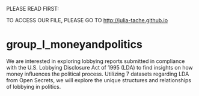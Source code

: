 PLEASE READ FIRST: 

TO ACCESS OUR FILE, PLEASE GO TO http://julia-tache.github.io 

# group_I_moneyandpolitics

We are interested in exploring lobbying reports submitted in compliance with the U.S. Lobbying Disclosure Act of 1995 (LDA) to find insights on how money influences the political process. Utilizing 7 datasets regarding LDA from Open Secrets, we will explore the unique structures and relationships of lobbying in politics. 


